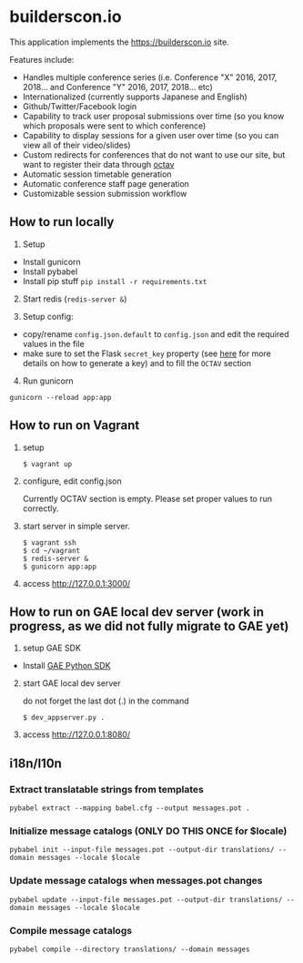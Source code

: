 # builderscon.io

This application implements the https://builderscon.io site.

Features include:

* Handles multiple conference series (i.e. Conference "X" 2016, 2017, 2018... and Conference "Y" 2016, 2017, 2018... etc)
* Internationalized (currently supports Japanese and English)
* Github/Twitter/Facebook login
* Capability to track user proposal submissions over time (so you know which proposals were sent to which conference)
* Capability to display sessions for a given user over time (so you can view all of their video/slides)
* Custom redirects for conferences that do not want to use our site, but want to register their data through [octav](https://github.com/builderscon/octav)
* Automatic session timetable generation
* Automatic conference staff page generation
* Customizable session submission workflow

## How to run locally

1. Setup

* Install gunicorn
* Install pybabel
* Install pip stuff `pip install -r requirements.txt`

2. Start redis (`redis-server &`)

3. Setup config:
- copy/rename `config.json.default` to `config.json` and edit the required values in the file
- make sure to set the Flask `secret_key` property (see [here](http://flask.pocoo.org/docs/0.12/quickstart/#sessions) for more details on how to generate a key) and to fill the `OCTAV` section

4. Run gunicorn

`gunicorn --reload app:app`

## How to run on Vagrant

1.  setup

    ```
    $ vagrant up
    ```


2.  configure, edit config.json

    Currently OCTAV section is empty.
    Please set proper values to run correctly.

3.  start server in simple server.

    ```
    $ vagrant ssh
    $ cd ~/vagrant
    $ redis-server &
    $ gunicorn app:app
    ```

4.  access <http://127.0.0.1:3000/>

## How to run on GAE local dev server (work in progress, as we did not fully migrate to GAE yet)

1.  setup GAE SDK

  - Install [GAE Python SDK](https://cloud.google.com/appengine/downloads)   

2.  start GAE local dev server
  
    do not forget the last dot (.) in the command

    ```
    $ dev_appserver.py .
    ```

4.  access <http://127.0.0.1:8080/>


## i18n/l10n

### Extract translatable strings from templates

```
pybabel extract --mapping babel.cfg --output messages.pot .
```

### Initialize message catalogs (ONLY DO THIS ONCE for $locale)

```
pybabel init --input-file messages.pot --output-dir translations/ --domain messages --locale $locale 
```

### Update message catalogs when messages.pot changes

```
pybabel update --input-file messages.pot --output-dir translations/ --domain messages --locale $locale 
```

### Compile message catalogs

```
pybabel compile --directory translations/ --domain messages
```
